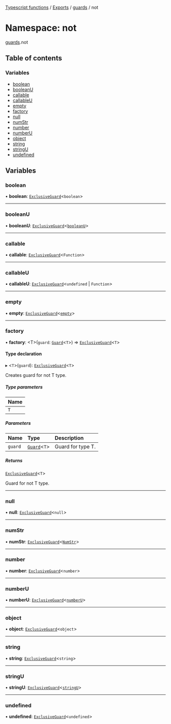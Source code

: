 [Typescript functions](../index.md) / [Exports](../modules.md) / [guards](guards.md) / not

# Namespace: not

[guards](guards.md).not

## Table of contents

### Variables

- [boolean](guards.not.md#boolean)
- [booleanU](guards.not.md#booleanu)
- [callable](guards.not.md#callable)
- [callableU](guards.not.md#callableu)
- [empty](guards.not.md#empty)
- [factory](guards.not.md#factory)
- [null](guards.not.md#null)
- [numStr](guards.not.md#numstr)
- [number](guards.not.md#number)
- [numberU](guards.not.md#numberu)
- [object](guards.not.md#object)
- [string](guards.not.md#string)
- [stringU](guards.not.md#stringu)
- [undefined](guards.not.md#undefined)

## Variables

### boolean

• **boolean**: [`ExclusiveGuard`](guards.md#exclusiveguard)<`boolean`\>

___

### booleanU

• **booleanU**: [`ExclusiveGuard`](guards.md#exclusiveguard)<[`booleanU`](types_core.md#booleanu)\>

___

### callable

• **callable**: [`ExclusiveGuard`](guards.md#exclusiveguard)<`Function`\>

___

### callableU

• **callableU**: [`ExclusiveGuard`](guards.md#exclusiveguard)<`undefined` \| `Function`\>

___

### empty

• **empty**: [`ExclusiveGuard`](guards.md#exclusiveguard)<[`empty`](types_core.md#empty)\>

___

### factory

• **factory**: <T\>(`guard`: [`Guard`](guards.md#guard)<`T`\>) => [`ExclusiveGuard`](guards.md#exclusiveguard)<`T`\>

#### Type declaration

▸ <`T`\>(`guard`): [`ExclusiveGuard`](guards.md#exclusiveguard)<`T`\>

Creates guard for not T type.

##### Type parameters

| Name |
| :------ |
| `T` |

##### Parameters

| Name | Type | Description |
| :------ | :------ | :------ |
| `guard` | [`Guard`](guards.md#guard)<`T`\> | Guard for type T. |

##### Returns

[`ExclusiveGuard`](guards.md#exclusiveguard)<`T`\>

Guard for not T type.

___

### null

• **null**: [`ExclusiveGuard`](guards.md#exclusiveguard)<``null``\>

___

### numStr

• **numStr**: [`ExclusiveGuard`](guards.md#exclusiveguard)<[`NumStr`](types_core.md#numstr)\>

___

### number

• **number**: [`ExclusiveGuard`](guards.md#exclusiveguard)<`number`\>

___

### numberU

• **numberU**: [`ExclusiveGuard`](guards.md#exclusiveguard)<[`numberU`](types_core.md#numberu)\>

___

### object

• **object**: [`ExclusiveGuard`](guards.md#exclusiveguard)<`object`\>

___

### string

• **string**: [`ExclusiveGuard`](guards.md#exclusiveguard)<`string`\>

___

### stringU

• **stringU**: [`ExclusiveGuard`](guards.md#exclusiveguard)<[`stringU`](types_core.md#stringu)\>

___

### undefined

• **undefined**: [`ExclusiveGuard`](guards.md#exclusiveguard)<`undefined`\>
